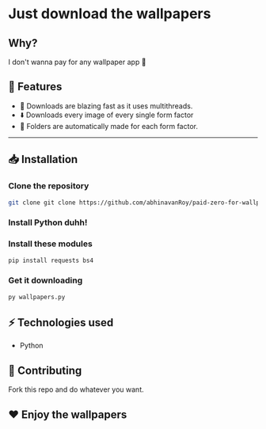 # Just download the wallpapers

## Why?
I don't wanna pay for any wallpaper app 🙂

## 🚀 Features

- 💨 Downloads are blazing fast as it uses multithreads.
- ⬇️ Downloads every image of every single form factor
- 📁 Folders are automatically made for each form factor.

---


## 📥 Installation



### Clone the repository
```bash
git clone git clone https://github.com/abhinavanRoy/paid-zero-for-wallpapers.git
```
### Install Python duhh!

### Install these modules
```bash
pip install requests bs4
```
### Get it downloading
```bash
py wallpapers.py
```
## ⚡ Technologies used
- Python

## 🤝 Contributing
Fork this repo and do whatever you want.

## ❤️ Enjoy the wallpapers
